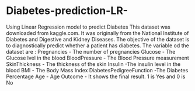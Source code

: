 # Diabetes-prediction-LR-
Using Linear Regression model to predict Diabetes
This dataset was downloaded from kaggle.com. It was originally from the National Institute of Diabetes and Digestive and Kidney Diseases. The objective of the dataset is to diagnostically predict whether a patient has diabetes. 
The variable od the dataset are : 
Pregnancies -  The number of pregnancies
Glucose - The Glucose lvel in the blood
BloodPressure - The Blood Pressure measurement
SkinThickness - The thickness of the skin
Insulin -The insulin level in the blood
BMI - The Body Mass Index
DiabetesPedigreeFunction -The Diabetes Percentage
Age - Age
Outcome - It shows the final result. 1 is Yes and 0 is No
